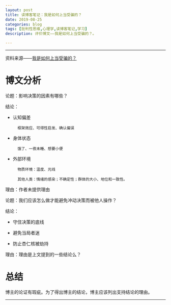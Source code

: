 ```yaml
---
layout: post
title: 读博客笔记：我是如何上当受骗的？
date: 2019-08-25
categories: blog
tags: [批判性思维,心理学,读博客笔记,学习]
description: 评价博文——我是如何上当受骗的？。

---
```



----------

资料来源——[我是如何上当受骗的？](https://www.iyouport.org/我是如何上当受骗的？/)

# 博文分析 #

论题：影响决策的因素有哪些？

结论：

- 认知偏差

		框架效应、可得性启发、确认偏误

- 身体状态

		饿了、一夜未睡、想要小便

- 外部环境

		物质环境：温度、光线

		其他人类：情绪的感染；不确定性；群体的大小、地位和一致性。

理由：作者未提供理由


论题：我们应该怎么做才能避免冲动决策而被他人操作？

结论：

- 守住决策的底线

- 避免当局者迷

- 防止杏仁核被劫持

理由：理由是上文提到的一些结论么？

# 总结 #

博主的论证有瑕疵。为了得出博主的结论，博主应该列出支持结论的理由。


----------